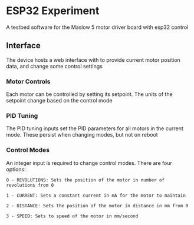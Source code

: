 # ESP32 Experiment
 A testbed software for the Maslow 5 motor driver board with esp32 control

## Interface
The device hosts a web interface with to provide current motor position data, and change some control settings

### Motor Controls
Each motor can be controlled by setting its setpoint. The units of the setpoint change based on the control mode

### PID Tuning
The PID tuning inputs set the PID parameters for all motors in the current mode. These persist when changing modes, but not on reboot

### Control Modes
An integer input is required to change control modes. There are four options:

    0 - REVOLUTIONS: Sets the position of the motor in number of revolutions from 0

    1 - CURRENT: Sets a constant current in mA for the motor to maintain

    2 - DISTANCE: Sets the position of the motor in distance in mm from 0

    3 - SPEED: Sets to speed of the motor in mm/second

